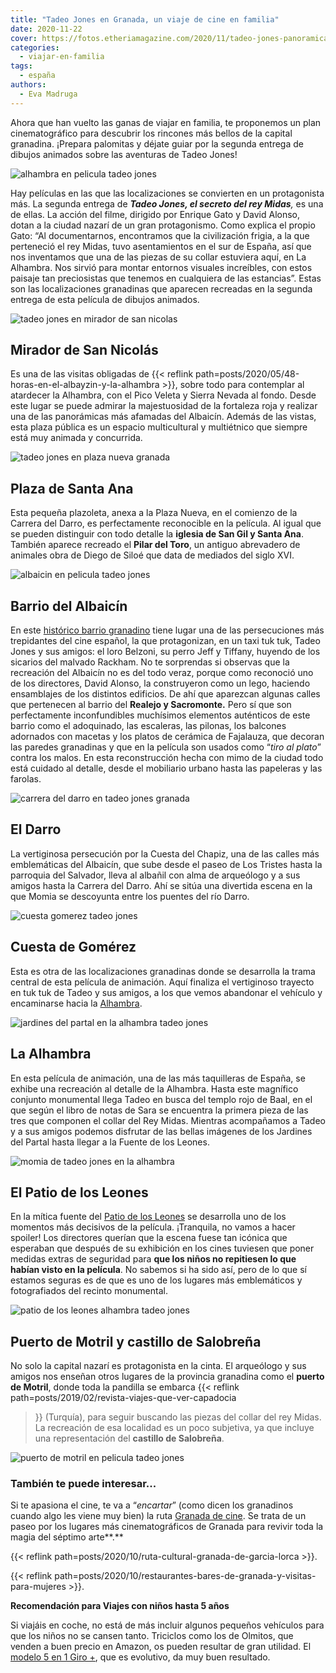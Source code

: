 ```yaml
---
title: "Tadeo Jones en Granada, un viaje de cine en familia"
date: 2020-11-22
cover: https://fotos.etheriamagazine.com/2020/11/tadeo-jones-panoramica-alhambra.jpg
categories: 
  - viajar-en-familia
tags: 
  - españa
authors: 
  - Eva Madruga
---
```


Ahora que han vuelto las ganas de viajar en familia, te proponemos un plan 
cinematográfico para descubrir los rincones más bellos de la capital granadina. ¡Prepara 
palomitas y déjate guiar por la segunda entrega de dibujos animados sobre las aventuras 
de Tadeo Jones! 

![alhambra en pelicula tadeo jones](https://fotos.etheriamagazine.com/2020/11/tadeo-jones-cine-Alhambra.jpg "La Alhambra en 'Tadeo Jones'. © Paramount Pictures Spain")

Hay películas en las que las localizaciones se convierten en un protagonista más. La 
segunda entrega de _**Tadeo Jones, el secreto del rey Midas**,_ es una de ellas. La 
acción del filme, dirigido por Enrique Gato y David Alonso, dotan a la ciudad nazarí de 
un gran protagonismo. Como explica el propio Gato: “Al documentarnos, encontramos que la 
civilización frigia, a la que perteneció el rey Midas, tuvo asentamientos en el sur de 
España, así que nos inventamos que una de las piezas de su collar estuviera aquí, en La 
Alhambra. Nos sirvió para montar entornos visuales increíbles, con estos paisaje tan 
preciosistas que tenemos en cualquiera de las estancias”. Estas son las localizaciones 
granadinas que aparecen recreadas en la segunda entrega de esta película de dibujos 
animados. 

![tadeo jones en mirador de san nicolas](https://fotos.etheriamagazine.com/2020/11/tadeo-jones-panoramica-alhambra.jpg "El mirador de San Nicolás ofrece una panorámica de La Alhambra y de Sierra Nevada. © Paramount Pictures Spain")

## Mirador de San Nicolás

Es una de las visitas obligadas de {{< reflink 
path=posts/2020/05/48-horas-en-el-albayzin-y-la-alhambra >}}, sobre todo para contemplar 
al atardecer la Alhambra, con el Pico Veleta y Sierra Nevada al fondo. Desde este lugar 
se puede admirar la majestuosidad de la fortaleza roja y realizar una de las panorámicas 
más afamadas del Albaicín. Además de las vistas, esta plaza pública es un espacio 
multicultural y multiétnico que siempre está muy animada y concurrida. 

![tadeo jones en plaza nueva granada](https://fotos.etheriamagazine.com/2020/11/tadeo-jones-tuk-tuk-en-la-Plaza-Nueva.jpg "En tuk tuk en la Plaza Nueva. © Paramount Pictures Spain")

## Plaza de Santa Ana

Esta pequeña plazoleta, anexa a la Plaza Nueva, en el comienzo de la Carrera del Darro, 
es perfectamente reconocible en la película. Al igual que se pueden distinguir con todo 
detalle la **iglesia de San Gil y Santa Ana**. También aparece recreado el **Pilar del 
Toro**, un antiguo abrevadero de animales obra de Diego de Siloé que data de mediados 
del siglo XVI. 

![albaicin en pelicula tadeo jones](https://fotos.etheriamagazine.com/2020/11/tadeo-jones-Albaicin.jpg "Barrio del Albaicín en Tadeo Jones. © Paramount Pictures Spain")

## Barrio del Albaicín

En este [histórico barrio granadino](http://www.granadatur.com/monumentos/5-albaicin/) 
tiene lugar una de las persecuciones más trepidantes del cine español, la que 
protagonizan, en un taxi tuk tuk, Tadeo Jones y sus amigos: el loro Belzoni, su perro 
Jeff y Tiffany, huyendo de los sicarios del malvado Rackham. No te sorprendas si 
observas que la recreación del Albaicín no es del todo veraz, porque como reconoció uno 
de los directores, David Alonso, la construyeron como un lego, haciendo ensamblajes de 
los distintos edificios. De ahí que aparezcan algunas calles que pertenecen al barrio 
del **Realejo y Sacromonte.** Pero sí que son perfectamente inconfundibles muchísimos 
elementos auténticos de este barrio como el adoquinado, las escaleras, las pilonas, los 
balcones adornados con macetas y los platos de cerámica de Fajalauza, que decoran las 
paredes granadinas y que en la película son usados como “_tiro al plato_” contra los 
malos. En esta reconstrucción hecha con mimo de la ciudad todo está cuidado al detalle, 
desde el mobiliario urbano hasta las papeleras y las farolas. 

![carrera del darro en tadeo jones granada](https://fotos.etheriamagazine.com/2020/11/tadeo-jones-granada-Darro.jpg "Carrera del Darro. © Paramount Pictures Spain")

## El Darro

La vertiginosa persecución por la Cuesta del Chapiz, una de las calles más emblemáticas 
del Albaicín, que sube desde el paseo de Los Tristes hasta la parroquia del Salvador, 
lleva al albañil con alma de arqueólogo y a sus amigos hasta la Carrera del Darro. Ahí 
se sitúa una divertida escena en la que Momia se descoyunta entre los puentes del río 
Darro. 

![cuesta gomerez tadeo jones](https://fotos.etheriamagazine.com/2020/11/tadeo-jones-final-cuesta-gomerez.jpg "Cuesta de Gomérez. © Paramount Pictures Spain")

## Cuesta de Gomérez

Esta es otra de las localizaciones granadinas donde se desarrolla la trama central de 
esta película de animación. Aquí finaliza el vertiginoso trayecto en tuk tuk de Tadeo y 
sus amigos, a los que vemos abandonar el vehículo y encaminarse hacia la 
[Alhambra](https://www.alhambra.org/?gclid=CjwKCAjwlID8BRAFEiwAnUoK1YvzhbWS0zIt7KWS-TUHW7OUiin1szWbPIfN8nvqLx6vWC8OTmDMHhoCo9QQAvD_BwE). 

![jardines del partal en la alhambra tadeo jones](https://fotos.etheriamagazine.com/2020/11/tadeo-jones-La-Alhambra.jpg "Jardines del Partal, en La Alhambra. © Paramount Pictures Spain")

## La Alhambra

En esta película de animación, una de las más taquilleras de España, se exhibe una 
recreación al detalle de la Alhambra. Hasta este magnífico conjunto monumental llega 
Tadeo en busca del templo rojo de Baal, en el que según el libro de notas de Sara se 
encuentra la primera pieza de las tres que componen el collar del Rey Midas. Mientras 
acompañamos a Tadeo y a sus amigos podemos disfrutar de las bellas imágenes de los 
Jardines del Partal hasta llegar a la Fuente de los Leones. 

![momia de tadeo jones en la alhambra](https://fotos.etheriamagazine.com/2020/11/tadeo-jones-Momia-en-la-alhambra.jpg "La momia en La Alhambra. © Paramount Pictures Spain")

## El Patio de los Leones

En la mítica fuente del [Patio de los 
Leones](https://www.alhambradegranada.org/es/info/palaciosnazaries/patiodelosleones.asp) 
se desarrolla uno de los momentos más decisivos de la película. ¡Tranquila, no vamos a 
hacer spoiler! Los directores querían que la escena fuese tan icónica que esperaban que 
después de su exhibición en los cines tuviesen que poner medidas extras de seguridad 
para **que los niños no repitiesen lo que habían visto en la película**. No sabemos si 
ha sido así, pero de lo que sí estamos seguras es de que es uno de los lugares más 
emblemáticos y fotografiados del recinto monumental. 

![patio de los leones alhambra tadeo  jones](https://fotos.etheriamagazine.com/2020/11/tadeo-jones-patio-de-los-leones-2.jpg "Patio de los Leones, en La Alhambra. © Paramount Pictures Spain")

## Puerto de Motril y castillo de Salobreña

No solo la capital nazarí es protagonista en la cinta. El arqueólogo y sus amigos nos 
enseñan otros lugares de la provincia granadina como el **puerto de Motril**, donde toda 
la pandilla se embarca {{< reflink path=posts/2019/02/revista-viajes-que-ver-capadocia 
>}} (Turquía), para seguir buscando las piezas del collar del rey Midas. La recreación 
de esa localidad es un poco subjetiva, ya que incluye una representación del **castillo 
de Salobreña**. 

![puerto de motril en pelicula tadeo jones](https://fotos.etheriamagazine.com/2020/11/Puerto-de-motril-tadeo-jones.jpg "Puerto de Motril en 'Tadeo Jones'. © Paramount Pictures Spain")

### También te puede interesar...

Si te apasiona el cine, te va a “_encartar_” (como dicen los granadinos cuando algo les 
viene muy bien) la ruta [Granada de 
cine](http://www.granadatur.com/rutas-tematicas/17-granada-de-cine). Se trata de un 
paseo por los lugares más cinematográficos de Granada para revivir toda la magia del 
séptimo arte**.** 

{{< reflink path=posts/2020/10/ruta-cultural-granada-de-garcia-lorca >}}. 

{{< reflink path=posts/2020/10/restaurantes-bares-de-granada-y-visitas-para-mujeres >}}. 

**Recomendación para Viajes con niños hasta 5 años** 

Si viajáis en coche, no está de más incluir algunos pequeños vehículos para que los 
niños no se cansen tanto. Triciclos como los de Olmitos, que venden a buen precio en 
Amazon, os pueden resultar de gran utilidad. El [modelo 5 en 1 Giro 
+](https://amzn.to/4iQT83x), que es evolutivo, da muy buen resultado.
